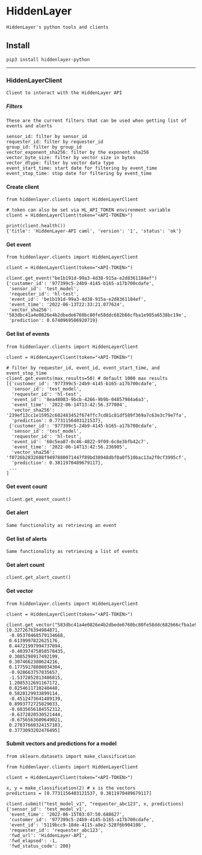 # HiddenLayer

    HiddenLayer's python tools and clients





## Install

    pip3 install hiddenlayer-python

---

### HiddenLayerClient

    Client to interact with the HiddenLayer API

##### Filters

    These are the current filters that can be used when getting list of events and alerts

    sensor_id: filter by sensor_id
    requester_id: filter by requester_id
    group_id: filter by group_id
    vector_exponent_sha256: filter by the exponent sha256
    vector_byte_size: filter by vector size in bytes
    vector_dtype: filter by vector data type
    event_start_time: start date for filtering by event_time
    event_stop_time: stop date for filtering by event_time

#### Create client
```python3
from hiddenlayer.clients import HiddenLayerClient

# token can also be set via HL_API_TOKEN environment variable
client = HiddenLayerClient(token="<API-TOKEN>")

print(client.health())
{'title': 'HiddenLayer-API caml', 'version': '1', 'status': 'ok'}
```

#### Get event
```python3
from hiddenlayer.clients import HiddenLayerClient

client = HiddenLayerClient(token="<API-TOKEN>")

client.get_event("be1b191d-99a3-4d38-915a-e2d8361184ef")
{'customer_id': '977399c5-24b9-4145-b165-a17b700cdafe',
 'sensor_id': 'test_model',
 'requester_id': 'hl-test',
 'event_id': 'be1b191d-99a3-4d38-915a-e2d8361184ef',
 'event_time': '2022-06-13T22:33:21.077624',
 'vector_sha256': '583dbc41a4e0826e4b2dbede6760bc80fe58ddc682b66cfba1e985a6538bc19e',
 'prediction': 0.6740969506920719}
```

#### Get list of events
```python3
from hiddenlayer.clients import HiddenLayerClient

client = HiddenLayerClient(token="<API-TOKEN>")

# filter by requester_id, event_id, event_start_time, and event_stop_time
client.get_events(max_results=50) # default 1000 max results
[{'customer_id': '977399c5-24b9-4145-b165-a17b700cdafe',
  'sensor_id': 'test_model',
  'requester_id': 'hl-test',
  'event_id': '8ea48083-9bcb-4266-9b9b-04857984a6a3',
  'event_time': '2022-06-14T13:42:56.377004',
  'vector_sha256': '239ef13cc1e15952c682483452f674ffc7cd81c81df589f369a7c63e3c79e7fa',
  'prediction': 0.7731156403121537},
 {'customer_id': '977399c5-24b9-4145-b165-a17b700cdafe',
  'sensor_id': 'test_model',
  'requester_id': 'hl-test',
  'event_id': '60c5ea87-0c46-4822-9f09-6c8e3bfb42c7',
  'event_time': '2022-06-14T13:42:56.236905',
  'vector_sha256': 'f0726b2832608f9497880071447f89bd38948dbf0a0f510bac13a2f0cf3995cf',
  'prediction': 0.3811970489679117},
 ...
]
```

#### Get event count
```python3
client.get_event_count()
```

#### Get alert

    Same functionality as retrieving an event


#### Get list of alerts

    Same functionality as retrieving a list of events

#### Get alert count
```python3
client.get_alert_count()
```

#### Get vector
```python3
from hiddenlayer.clients import HiddenLayerClient

client = HiddenLayerClient(token="<API-TOKEN>")

client.get_vector("583dbc41a4e0826e4b2dbede6760bc80fe58ddc682b66cfba1e985a6538bc19e")
[0.3272676394984871,
 -0.05370468579134668,
 0.6139997822625176,
 0.44721997994737894,
 -0.40397475858578435,
 0.3085298917492199,
 0.3074662380624216,
 0.17759178808034304,
 -0.928663757835657,
 -1.5372852813486815,
 1.2085312691167172,
 0.8254611710240448,
 0.5828129933899114,
 -0.4512473641489139,
 0.8993772725829033,
 -0.6835656184552312,
 -0.6372820530521444,
 -0.6756563609649021,
 0.27037660324157103,
 0.3773093202476495]
```

#### Submit vectors and predictions for a model
```python3
from sklearn.datasets import make_classification

from hiddenlayer.clients import HiddenLayerClient

client = HiddenLayerClient(token="<API-TOKEN>")

x, y = make_classification(2) # x is the vectors
predictions = [0.7731156403121537, 0.3811970489679117]

client.submit("test_model_v1", "requester_abc123", x, predictions)
{'sensor_id': 'test_model_v1',
 'event_time': '2022-06-15T03:07:50.688627',
 'customer_id': '977399c5-24b9-4145-b165-a17b700cdafe',
 'event_id': '5119bcc9-18de-4115-a8e2-528f6b904108',
 'requester_id': 'requester_abc123',
 'fwd_url': 'HiddenLayer-API',
 'fwd_elapsed': -1,
 'fwd_status_code': 200}
```